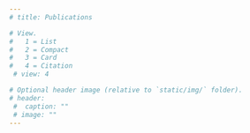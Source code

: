 ```yaml
---
# title: Publications

# View.
#   1 = List
#   2 = Compact
#   3 = Card
#   4 = Citation
 # view: 4

# Optional header image (relative to `static/img/` folder).
# header: 
 #  caption: ""
 # image: ""
---
```

